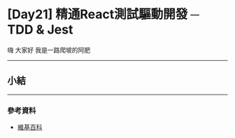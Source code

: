 # [Day21] 精通React測試驅動開發 ─ TDD & Jest

嗨 大家好 我是一路爬坡的阿肥   


---

## 

## 

## 

## 

## 小結

---

### 參考資料   

- [維基百科](https://zh.wikipedia.org/wiki/%E8%AE%BE%E8%AE%A1%E6%A8%A1%E5%BC%8F_(%E8%AE%A1%E7%AE%97%E6%9C%BA)#%E5%88%86%E7%B1%BB)